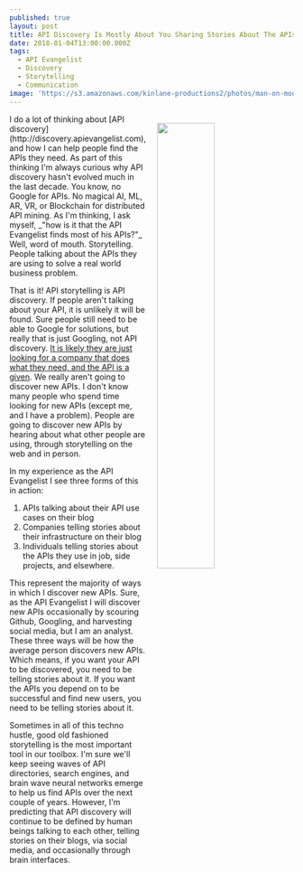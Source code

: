 ```yaml
---
published: true
layout: post
title: API Discovery Is Mostly About You Sharing Stories About The APIs You Use
date: 2018-01-04T13:00:00.000Z
tags:
  - API Evangelist
  - Discovery
  - Storytelling
  - Communication
image: 'https://s3.amazonaws.com/kinlane-productions2/photos/man-on-moon-flag.jpg'
---
```

<p><img src="https://s3.amazonaws.com/kinlane-productions2/photos/man-on-moon-flag.jpg" align="right" width="45%" style="padding: 15px;" /></p>I do a lot of thinking about [API discovery](http://discovery.apievangelist.com), and how I can help people find the APIs they need. As part of this thinking I'm always curious why API discovery hasn't evolved much in the last decade. You know, no Google for APIs. No magical AI, ML, AR, VR, or Blockchain for distributed API mining. As I'm thinking, I ask myself, _"how is it that the API Evangelist finds most of his APIs?"_ Well, word of mouth. Storytelling. People talking about the APIs they are using to solve a real world business problem.

That is it! API storytelling is API discovery. If people aren't talking about your API, it is unlikely it will be found. Sure people still need to be able to Google for solutions, but really that is just Googling, not API discovery. [It is likely they are just looking for a company that does what they need, and the API is a given](http://apievangelist.com/2017/12/20/api-discovery-will-be-about-finding-companies-who-do-what-yu-need-and-api-is-assumed/). We really aren't going to discover new APIs. I don't know many people who spend time looking for new APIs (except me, and I have a problem). People are going to discover new APIs by hearing about what other people are using, through storytelling on the web and in person.

In my experience as the API Evangelist I see three forms of this in action:

1) APIs talking about their API use cases on their blog
2) Companies telling stories about their infrastructure on their blog
3) Individuals telling stories about the APIs they use in job, side projects, and elsewhere.

This represent the majority of ways in which I discover new APIs. Sure, as the API Evangelist I will discover new APIs occasionally by scouring Github, Googling, and harvesting social media, but I am an analyst. These three ways will be how the average person discovers new APIs. Which means, if you want your API to be discovered, you need to be telling stories about it. If you want the APIs you depend on to be successful and find new users, you need to be telling stories about it.

Sometimes in all of this techno hustle, good old fashioned storytelling is the most important tool in our toolbox. I'm sure we'll keep seeing waves of API directories, search engines, and brain wave neural networks emerge to help us find APIs over the next couple of years. However, I'm predicting that API discovery will continue to be defined by human beings talking to each other, telling stories on their blogs, via social media, and occasionally through brain interfaces.
